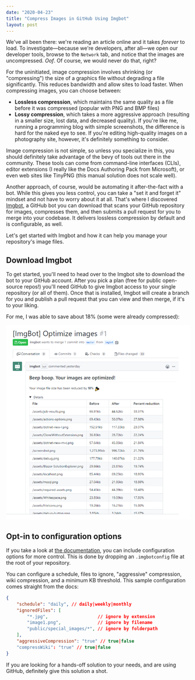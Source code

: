 ```yaml
---
date: "2020-04-23"
title: "Compress Images in GitHub Using Imgbot"
layout: post
---
```


We've all been there: we're reading an article online and it takes *forever* to load. To investigate—because we're developers, after all—we open our developer tools, browse to the `Network` tab, and notice that the images are uncompressed. *Oof*. Of course, we would never do that, right?

For the uninitiated, image compression involves shrinking (or "compressing") the size of a graphics file without degrading a file significantly. This reduces bandwidth and allow sites to load faster. When compressing images, you can choose between:

- **Lossless compression**, which maintains the same quality as a file before it was compressed (popular with PNG and BMP files)
- **Lossy compression**, which takes a more aggressive approach (resulting in a smaller size, lost data, and decreased quality). If you're like me, running a programming blog with simple screenshots, the difference is hard for the naked eye to see. If you're editing high-quality images on a photography site, however, it's definitely something to consider.

Image compression is not simple, so unless you specialize in this, you should definitely take advantage of the bevy of tools out there in the community. These tools can come from command-line interfaces (CLIs), editor extensions (I really like the Docs Authoring Pack from Microsoft), or even web sites like TinyPNG (this manual solution does not scale well).

Another approach, of course, would be automating it after-the-fact with a bot. While this gives you less control, you can take a "set it and forget it" mindset and not have to worry about it at all. That's where I discovered [Imgbot](https://imgbot.net/), a GitHub bot you can download that scans your GitHub repository for images, compresses them, and then submits a pull request for you to merge into your codebase. It delivers lossless compression by default and is configurable, as well.

Let's get started with Imgbot and how it can help you manage your repository's image files.

## Download Imgbot

To get started, you'll need to head over to the Imgbot site to download the bot to your GitHub account. After you pick a plan (free for public open-source repos!) you'll need GitHub to give Imgbot access to your single repository (or all of them). Once that is installed, Imgbot will create a branch for you and publish a pull request that you can view and then merge, if it's to your liking.

For me, I was able to save about 18% (some were already compressed):

![Imgbot compression results](/../assets/imgbot-lossy.png)

## Opt-in to configuration options

If you take a look at [the documentation](https://imgbot.net/docs/#configuration), you can include configuration options for more control. This is done by dropping an `.imgbotconfig` file at the root of your repository.

You can configure a schedule, files to ignore, "aggressive" compression, wiki compression, and a minimum KB threshold. This sample configuration comes straight from the docs:

```json
{
    "schedule": "daily", // daily|weekly|monthly
    "ignoredFiles": [
        "*.jpg",                   // ignore by extension
        "image1.png",              // ignore by filename
        "public/special_images/*", // ignore by folderpath
    ],
    "aggressiveCompression": "true" // true|false
    "compressWiki": "true" // true|false
}
```

If you are looking for a hands-off solution to your needs, and are using GitHub, definitely give this solution a shot.
